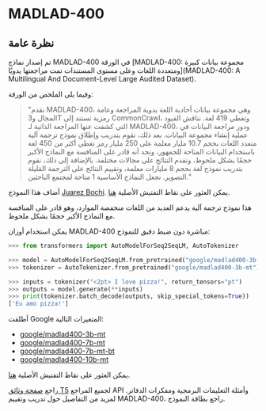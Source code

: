# MADLAD-400

## نظرة عامة

تم إصدار نماذج MADLAD-400 في الورقة [MADLAD-400: مجموعة بيانات كبيرة ومتعددة اللغات وعلى مستوى المستندات تمت مراجعتها يدويًا](MADLAD-400: A Multilingual And Document-Level Large Audited Dataset).

وفيما يلي الملخص من الورقة:

> "نقدم MADLAD-400، وهي مجموعة بيانات أحادية اللغة يدوية المراجعة وعامة المجال و3T رمزية تستند إلى CommonCrawl، وتغطي 419 لغة. نناقش القيود التي كشفت عنها المراجعة الذاتية لـ MADLAD-400، ودور مراجعة البيانات في عملية إنشاء مجموعة البيانات. بعد ذلك، نقوم بتدريب وإطلاق نموذج ترجمة آلية متعدد اللغات بحجم 10.7 مليار معلمة على 250 مليار رمز تغطي أكثر من 450 لغة باستخدام البيانات المتاحة للجمهور، ونجد أنه قادر على المنافسة مع النماذج الأكبر حجمًا بشكل ملحوظ، ونقدم النتائج على مجالات مختلفة. بالإضافة إلى ذلك، نقوم بتدريب نموذج لغة بحجم 8 مليارات معلمة، وتقييم النتائج على الترجمة القليلة التصوير. نجعل النماذج الأساسية 1 متاحة لمجتمع الباحثين."

أضاف هذا النموذج [Juarez Bochi](https://huggingface.co/jbochi). يمكن العثور على نقاط التفتيش الأصلية [هنا](https://github.com/google-research/google-research/tree/master/madlad_400).

هذا نموذج ترجمة آلية يدعم العديد من اللغات منخفضة الموارد، وهو قادر على المنافسة مع النماذج الأكبر حجمًا بشكل ملحوظ.

يمكن استخدام أوزان MADLAD-400 مباشرة دون ضبط دقيق للنموذج:

```python
>>> from transformers import AutoModelForSeq2SeqLM, AutoTokenizer

>>> model = AutoModelForSeq2SeqLM.from_pretrained("google/madlad400-3b-mt")
>>> tokenizer = AutoTokenizer.from_pretrained("google/madlad400-3b-mt")

>>> inputs = tokenizer("<2pt> I love pizza!", return_tensors="pt")
>>> outputs = model.generate(**inputs)
>>> print(tokenizer.batch_decode(outputs, skip_special_tokens=True))
['Eu amo pizza!']
```

أطلقت Google المتغيرات التالية:

- [google/madlad400-3b-mt](https://huggingface.co/google/madlad400-3b-mt)
- [google/madlad400-7b-mt](https://huggingface.co/google/madlad400-7b-mt)
- [google/madlad400-7b-mt-bt](https://huggingface.co/google/madlad400-7b-mt-bt)
- [google/madlad400-10b-mt](https://huggingface.co/google/madlad400-10b-mt)

يمكن العثور على نقاط التفتيش الأصلية [هنا](https://github.com/google-research/google-research/tree/master/madlad_400).

<Tip>

راجع [صفحة وثائق T5](t5) لجميع المراجع API وأمثلة التعليمات البرمجية ومفكرات الدفاتر. لمزيد من التفاصيل حول تدريب وتقييم MADLAD-400، راجع بطاقة النموذج.

</Tip>